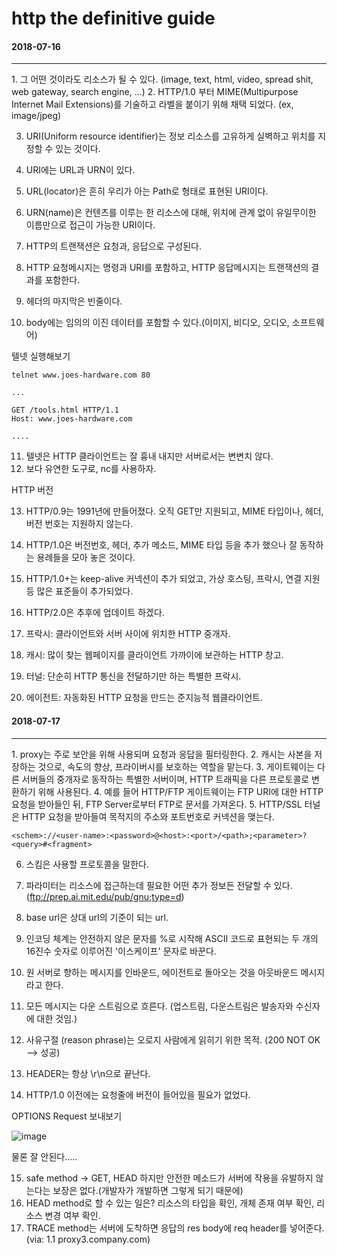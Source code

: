 # http the definitive guide

<h4>2018-07-16</h4>
<hr/>
1. 그 어떤 것이라도 리소스가 될 수 있다. (image, text, html, video, spread shit, web gateway, search engine, ...)
2. HTTP/1.0 부터 MIME(Multipurpose Internet Mail Extensions)를 기술하고 라벨을 붙이기 위해 채택 되었다. (ex, image/jpeg)

3. URI(Uniform resource identifier)는 정보 리소스를 고유하게 실벽하고 위치를 지정할 수 있는 것이다.
4. URI에는 URL과 URN이 있다.
5. URL(locator)은 흔히 우리가 아는 Path로 형태로 표현된 URI이다.
6. URN(name)은 컨텐츠를 이루는 한 리소스에 대해, 위치에 관계 없이 유일무이한 이름만으로 접근이 가능한 URI이다.

7. HTTP의 트랜잭션은 요청과, 응답으로 구성된다.
8. HTTP 요청메시지는 명령과 URI를 포함하고, HTTP 응답메시지는 트랜잭션의 결과를 포함한다.
9. 헤더의 마지막은 빈줄이다.
10. body에는 임의의 이진 데이터를 포함할 수 있다.(이미지, 비디오, 오디오, 소프트웨어)

텔넷 실행해보기

````
telnet www.joes-hardware.com 80

...

GET /tools.html HTTP/1.1
Host: www.joes-hardware.com

....
````

11. 텔넷은 HTTP 클라이언트는 잘 흉내 내지만 서버로서는 변변치 않다.
12. 보다 유연한 도구로, nc를 사용하자.

HTTP 버전

13. HTTP/0.9는 1991년에 만들어졌다. 오직 GET만 지원되고, MIME 타입이나, 헤더, 버전 번호는 지원하지 않는다.
14. HTTP/1.0은 버전번호, 헤더, 추가 메소드, MIME 타입 등을 추가 했으나 잘 동작하는 용례들을 모아 놓은 것이다.
15. HTTP/1.0+는 keep-alive 커넥션이 추가 되었고, 가상 호스팅, 프락시, 연결 지원 등 많은 표준들이 추가되었다.
16. HTTP/2.0은 추후에 업데이트 하겠다.

17. 프락시: 클라이언트와 서버 사이에 위치한 HTTP 중개자.
18. 캐시: 많이 찾는 웹페이지를 클라이언트 가까이에 보관하는 HTTP 창고.
19. 터널: 단순히 HTTP 통신을 전달하기만 하는 특별한 프락시.
20. 에이전트: 자동화된 HTTP 요청을 만드는 준지능적 웹클라이언트.



<h4>2018-07-17</h4>
<hr/>
1. proxy는 주로 보안을 위해 사용되며 요청과 응답을 필터링한다.
2. 캐시는 사본을 저장하는 것으로, 속도의 향상, 프라이버시를 보호하는 역할을 맡는다.
3. 게이트웨이는 다른 서버들의 중개자로 동작하는 특별한 서버이며, HTTP 트래픽을 다른 프로토콜로 변환하기 위해 사용된다.
4. 예를 들어 HTTP/FTP 게이트웨이는 FTP URI에 대한 HTTP요청을 받아들인 뒤, FTP Server로부터 FTP로 문서를 가져온다.
5. HTTP/SSL 터널은 HTTP 요청을 받아들여 목적지의 주소와 포트번호로 커넥션을 맺는다.

````
<schem>://<user-name>:<password>@<host>:<port>/<path>;<parameter>?<query>#<fragment>
````

6. 스킴은 사용할 프로토콜을 말한다.
7. 파라미터는 리소스에 접근하는데 필요한 어떤 추가 정보든 전달할 수 있다. (ftp://prep.ai.mit.edu/pub/gnu;type=d)

8. base url은 상대 url의 기준이 되는 url.
9. 인코딩 체계는 안전하지 않은 문자를 %로 시작해 ASCII 코드로 표현되는 두 개의 16진수 숫자로 이루어진 '이스케이프' 문자로 바꾼다.

10. 원 서버로 향하는 메시지를 인바운드, 에이전트로 돌아오는 것을 아웃바운드 메시지라고 한다.
11. 모든 메시지는 다운 스트림으로 흐른다. (업스트림, 다운스트림은 발송자와 수신자에 대한 것임.)
12. 사유구절 (reason phrase)는 오로지 사람에게 읽히기 위한 목적. (200 NOT OK --> 성공)

13. HEADER는 항상 \r\n으로 끝난다.
14. HTTP/1.0 이전에는 요청줄에 버전이 들어있을 필요가 없었다.


OPTIONS Request 보내보기

![image](https://user-images.githubusercontent.com/24931420/42819878-bc216a02-8a0f-11e8-89c6-fba59ec653fd.png)

물론 잘 안된다..... 

15. safe method -> GET, HEAD 하지만 안전한 메소드가 서버에 작용을 유발하지 않는다는 보장은 없다.(개발자가 개발하면 그렇게 되기 때문에)
16. HEAD method로 할 수 있는 일은? 리소스의 타입을 확인, 개체 존재 여부 확인, 리소스 변경 여부 확인.
17. TRACE method는 서버에 도착하면 응답의 res body에 req header를 넣어준다. (via: 1.1 proxy3.company.com)
